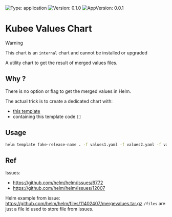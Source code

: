 

[//]: # (README.md generated by gotmpl. DO NOT EDIT.)

![Type: application](https://img.shields.io/badge/Type-application-informational?style=flat-square) ![Version: 0.1.0](https://img.shields.io/badge/Version-0.1.0-informational?style=flat-square) ![AppVersion: 0.0.1](https://img.shields.io/badge/AppVersion-0.0.1-informational?style=flat-square)

# Kubee Values Chart

> [!WARNING]
> This chart is an `internal` chart and cannot be installed or upgraded

A utility chart to get the result of merged values files.

## Why ?

There is no option or flag to get the merged values in Helm.

The actual trick is to create a dedicated chart with:
* [this template](templates/values.yaml)
* containing this template code `[]`

## Usage

```bash
helm template fake-release-name . -f values1.yaml -f values2.yaml -f values3.yaml
```

## Ref

Issues:
* https://github.com/helm/helm/issues/6772
* https://github.com/helm/helm/issues/12007

Helm example from issue: https://github.com/helm/helm/files/11402407/mergevalues.tar.gz
`/files` are just a file id used to store file from issues.

